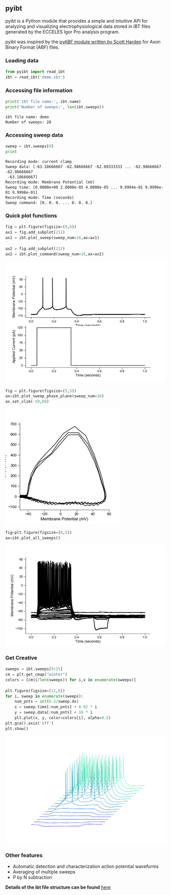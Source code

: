 ## pyibt
pyibt is a Python module that provides a simple and intuitive API for analyzing and visualizing electrophysiological data stored in IBT files generated by the ECCELES Igor Pro analysis program. 

pyibt was inspired by the [pyABF module written by Scott Harden](https://github.com/swharden/pyABF) for Axon Binary Format (ABF) files.


### Loading data
```python
from pyibt import read_ibt
ibt = read_ibt('demo.ibt')
```

### Accessing file information
```python
print('ibt file name:', ibt.name)
print('Number of sweeps:', len(ibt.sweeps))
```
```
ibt file name: demo
Number of sweeps: 28
```

### Accessing sweep data
```python
sweep = ibt.sweeps[0]
print
```
```
Recording mode: current clamp
Sweep data: [-63.18666667 -62.98666667 -62.89333333 ... -62.98666667 -62.98666667
 -63.18666667]
Recording mode: Membrane Potential (mV)
Sweep time: [0.0000e+00 2.0000e-05 4.0000e-05 ... 9.9994e-01 9.9996e-01 9.9998e-01]
Recording mode: Time (seconds)
Sweep command: [0. 0. 0. ... 0. 0. 0.]
```

### Quick plot functions
```python
fig = plt.figure(figsize=(8,6))
ax1 = fig.add_subplot(211)
ax1 = ibt.plot_sweep(sweep_num=16,ax=ax1)

ax2 = fig.add_subplot(212)
ax2 = ibt.plot_command(sweep_num=16,ax=ax2)
```
![docs/examples/example_plots/single_sweep.png](docs/examples/example_plots/single_sweep.png)
```python
fig = plt.figure(figsize=(5,5))
ax=ibt.plot_sweep_phase_plane(sweep_num=16)
ax.set_xlim(-50,60)
```
![docs/examples/example_plots/phase_plane.png](docs/examples/example_plots/phase_plane.png)
```python
fig=plt.figure(figsize=(8,5))
ax=ibt.plot_all_sweeps()
```
![docs/examples/example_plots/all_sweeps.png](docs/examples/example_plots/all_sweeps.png)
### Get Creative
```python
sweeps = ibt.sweeps[9:25]
cm = plt.get_cmap("winter")
colors = [cm(i/len(sweeps)) for i,x in enumerate(sweeps)]

plt.figure(figsize=(12,8))
for i, sweep in enumerate(sweeps):
    num_pnts = int(0.5/sweep.dx)
    x = sweep.time[:num_pnts] + 0.02 * i
    y = sweep.data[:num_pnts] + 10 * i
    plt.plot(x, y, color=colors[i], alpha=0.5)
plt.gca().axis('off')
plt.show()
```
![docs/examples/example_plots/fancy_FI_curve.png](docs/examples/example_plots/fancy_FI_curve.png)

### Other features
- Automatic detection and characterization action potential waveforms
- Averaging of multiple sweeps
- P by N subtraction

**Details of the ibt file structure can be found** [here](docs/ibt_structure.md)
